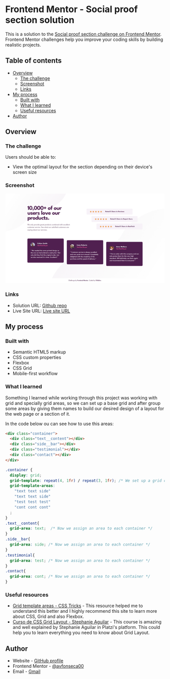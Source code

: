 # Frontend Mentor - Social proof section solution

This is a solution to the [Social proof section challenge on Frontend Mentor](https://www.frontendmentor.io/challenges/social-proof-section-6e0qTv_bA). Frontend Mentor challenges help you improve your coding skills by building realistic projects. 

## Table of contents

- [Overview](#overview)
  - [The challenge](#the-challenge)
  - [Screenshot](#screenshot)
  - [Links](#links)
- [My process](#my-process)
  - [Built with](#built-with)
  - [What I learned](#what-i-learned)
  - [Useful resources](#useful-resources)
- [Author](#author)

## Overview

### The challenge

Users should be able to:

- View the optimal layout for the section depending on their device's screen size

### Screenshot

![](./screenshot.png)

### Links

- Solution URL: [Github repo](https://github.com/avfonseca00/FrontendMentor/tree/main/social-proof-section-master)
- Live Site URL: [Live site URL](https://your-live-site-url.com)

## My process

### Built with

- Semantic HTML5 markup
- CSS custom properties
- Flexbox
- CSS Grid
- Mobile-first workflow

### What I learned

Something I learned while working through this project was working with grid and specially grid areas, so we can set up a base grid and after group some areas by giving them names to build our desired design of a layout for the web page or a section of it.

In the code below ou can see how to use this areas:

```html
<div class="container">
  <div class="text__content"></div>
  <div class="side__bar"></div>
  <div class="testimonial"></div>
  <div class="contact"></div>
</div>
```
```css
.container {
  display: grid;
  grid-template: repeat(4, 1fr) / repeat(3, 1fr); /* We set up a grid of 4 rows and 3 cols */
  grid-template-areas:
    "text text side"
    "text text side"
    "test test test"
    "cont cont cont" 
  ;
}
.text__content{
  grid-area: text;  /* Now we assign an area to each container */
}
.side__bar{
  grid-area: side; /* Now we assign an area to each container */
}
.testimonial{
  grid-area: test; /* Now we assign an area to each container */
}
.contact{
  grid-area: cont; /* Now we assign an area to each container */
}
```

### Useful resources

- [Grid template areas - CSS Tricks](https://www.css-tricks.com/almanac/properties/g/grid-template-areas/) - This resource helped me to understand this better and I highly recommend this site to learn more about CSS, Grid and also Flexbox.
- [Curso de CSS Grid Layout - Stephanie Aguilar](https://platzi.com/cursos/css-grid-layout) - This course is amazing and well explained by Stephanie Aguilar in Platzi's platform. This could help you to learn everything you need to know about Grid Layout.

## Author

- Website - [GitHub profile](https://github.com/avfonseca00)
- Frontend Mentor - [@avfonseca00](https://www.frontendmentor.io/profile/avfonseca00)
- Email - [Gmail](mailto:avfonseca00@gmail.com)